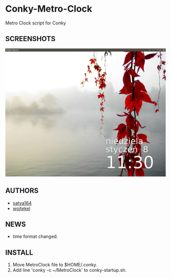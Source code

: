 # Conky-Metro-Clock
Metro Clock script for Conky

## SCREENSHOTS
![Preview](/preview.png)

## AUTHORS
- [satya164](http://satya164.deviantart.com/art/Conky-Metro-Clock-245432929)
- [wojtekel](http://mojemiejsce-wojtekel.rhcloud.com)

## NEWS
- time format changed.

## INSTALL
1. Move MetroClock file to $HOME/.conky.
2. Add line 'conky -c ~/MetroClock' to conky-startup.sh.

